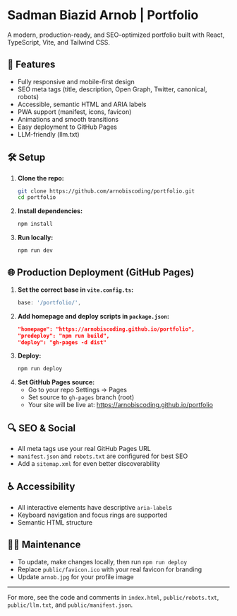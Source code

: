 # Sadman Biazid Arnob | Portfolio

A modern, production-ready, and SEO-optimized portfolio built with React, TypeScript, Vite, and Tailwind CSS.

## 🚀 Features
- Fully responsive and mobile-first design
- SEO meta tags (title, description, Open Graph, Twitter, canonical, robots)
- Accessible, semantic HTML and ARIA labels
- PWA support (manifest, icons, favicon)
- Animations and smooth transitions
- Easy deployment to GitHub Pages
- LLM-friendly (llm.txt)

## 🛠️ Setup
1. **Clone the repo:**
   ```sh
   git clone https://github.com/arnobiscoding/portfolio.git
   cd portfolio
   ```
2. **Install dependencies:**
   ```sh
   npm install
   ```
3. **Run locally:**
   ```sh
   npm run dev
   ```

## 🌐 Production Deployment (GitHub Pages)
1. **Set the correct base in `vite.config.ts`:**
   ```ts
   base: '/portfolio/',
   ```
2. **Add homepage and deploy scripts in `package.json`:**
   ```json
   "homepage": "https://arnobiscoding.github.io/portfolio",
   "predeploy": "npm run build",
   "deploy": "gh-pages -d dist"
   ```
3. **Deploy:**
   ```sh
   npm run deploy
   ```
4. **Set GitHub Pages source:**
   - Go to your repo Settings → Pages
   - Set source to `gh-pages` branch (root)
   - Your site will be live at: https://arnobiscoding.github.io/portfolio

## 🔍 SEO & Social
- All meta tags use your real GitHub Pages URL
- `manifest.json` and `robots.txt` are configured for best SEO
- Add a `sitemap.xml` for even better discoverability

## ♿ Accessibility
- All interactive elements have descriptive `aria-label`s
- Keyboard navigation and focus rings are supported
- Semantic HTML structure

## 🧑‍💻 Maintenance
- To update, make changes locally, then run `npm run deploy`
- Replace `public/favicon.ico` with your real favicon for branding
- Update `arnob.jpg` for your profile image

---

For more, see the code and comments in `index.html`, `public/robots.txt`, `public/llm.txt`, and `public/manifest.json`.
